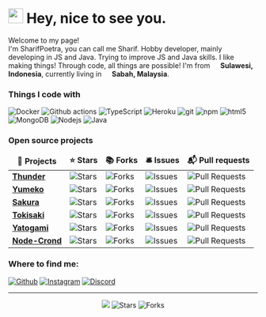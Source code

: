 <h1><img src="https://emojis.slackmojis.com/emojis/images/1531849430/4246/blob-sunglasses.gif?1531849430" width="30"/> Hey, nice to see you.</h1>

<p>Welcome to my page! </br> I'm SharifPoetra, you can call me Sharif. Hobby developer, mainly developing in JS and Java. Trying to improve JS and Java skills. I like making things! Through code, all things are possible! I'm from <img src="https://image.flaticon.com/icons/svg/323/323372.svg" width="13"/> <b>Sulawesi, Indonesia</b>, currently living in <img src="https://image.flaticon.com/icons/svg/197/197581.svg" width="13"/> <b>Sabah, Malaysia</b>. </p>

<h3>Things I code with</h3>
<p>
  <img alt="Docker" src="https://img.shields.io/badge/-Docker-46a2f1?style=flat-square&logo=docker&logoColor=white" />
  <img alt="Github actions" src="https://img.shields.io/badge/-Github_Actions-2088FF?style=flat-square&logo=github-actions&logoColor=white" />
  <img alt="TypeScript" src="https://img.shields.io/badge/-TypeScript-007ACC?style=flat-square&logo=typescript&logoColor=white" />
  <img alt="Heroku" src="https://img.shields.io/badge/-Heroku-430098?style=flat-square&logo=heroku&logoColor=white" />
  <img alt="git" src="https://img.shields.io/badge/-Git-F05032?style=flat-square&logo=git&logoColor=white" />
  <img alt="npm" src="https://img.shields.io/badge/-NPM-CB3837?style=flat-square&logo=npm&logoColor=white" />
  <img alt="html5" src="https://img.shields.io/badge/-HTML5-E34F26?style=flat-square&logo=html5&logoColor=white" />
  <img alt="MongoDB" src="https://img.shields.io/badge/-MongoDB-13aa52?style=flat-square&logo=mongodb&logoColor=white" />
  <img alt="Nodejs" src="https://img.shields.io/badge/-Nodejs-43853d?style=flat-square&logo=Node.js&logoColor=white" />
  <img alt="Java" src="https://img.shields.io/badge/-Java-007396?style=flat-square&logo=Java&logoColor=white" />
</p>

<h3>Open source projects</h3>
<table>
  <thead align="center">
    <tr border: none;>
      <td><b>🎁 Projects</b></td>
      <td><b>⭐ Stars</b></td>
      <td><b>📚 Forks</b></td>
      <td><b>🛎 Issues</b></td>
      <td><b>📬 Pull requests</b></td>
    </tr>
  </thead>
  <tbody>
    <tr>
	    <td><a href="https://github.com/SharifPoetra/thunder-java"><b>Thunder</b></a></td>
      <td><img alt="Stars" src="https://img.shields.io/github/stars/SharifPoetra/thunder-java?style=flat-square&labelColor=343b41"/></td>
      <td><img alt="Forks" src="https://img.shields.io/github/forks/SharifPoetra/thunder-java?style=flat-square&labelColor=343b41"/></td>
      <td><img alt="Issues" src="https://img.shields.io/github/issues/SharifPoetra/thunder-java?style=flat-square&labelColor=343b41"/></td>
      <td><img alt="Pull Requests" src="https://img.shields.io/github/issues-pr/SharifPoetra/thunder-java?style=flat-square&labelColor=343b41"/></td>
    </tr>
    <tr>
      <td><a href="https://github.com/SharifPoetra/yumeko"><b>Yumeko</b></a></td>
      <td><img alt="Stars" src="https://img.shields.io/github/stars/SharifPoetra/yumeko?style=flat-square&labelColor=343b41"/></td>
      <td><img alt="Forks" src="https://img.shields.io/github/forks/SharifPoetra/yumeko?style=flat-square&labelColor=343b41"/></td>
      <td><img alt="Issues" src="https://img.shields.io/github/issues/SharifPoetra/yumeko?style=flat-square&labelColor=343b41"/></td>
      <td><img alt="Pull Requests" src="https://img.shields.io/github/issues-pr/SharifPoetra/yumeko?style=flat-square&labelColor=343b41"/></td>
    </tr>
    <tr>
      <td><a href="https://github.com/SharifPoetra/sakura"><b>Sakura</b></a></td>
      <td><img alt="Stars" src="https://img.shields.io/github/stars/SharifPoetra/sakura?style=flat-square&labelColor=343b41"/></td>
      <td><img alt="Forks" src="https://img.shields.io/github/forks/SharifPoetra/sakura?style=flat-square&labelColor=343b41"/></td>
      <td><img alt="Issues" src="https://img.shields.io/github/issues/SharifPoetra/sakura?style=flat-square&labelColor=343b41"/></td>
      <td><img alt="Pull Requests" src="https://img.shields.io/github/issues-pr/SharifPoetra/sakura?style=flat-square&labelColor=343b41"/></td>
    </tr>
    <tr>
      <td><a href="https://github.com/SharifPoetra/tokisaki"><b>Tokisaki</b></a></td>
      <td><img alt="Stars" src="https://img.shields.io/github/stars/SharifPoetra/tokisaki?style=flat-square&labelColor=343b41"/></td>
      <td><img alt="Forks" src="https://img.shields.io/github/forks/SharifPoetra/tokisaki?style=flat-square&labelColor=343b41"/></td>
      <td><img alt="Issues" src="https://img.shields.io/github/issues/SharifPoetra/tokisaki?style=flat-square&labelColor=343b41"/></td>
      <td><img alt="Pull Requests" src="https://img.shields.io/github/issues-pr/SharifPoetra/tokisaki?style=flat-square&labelColor=343b41"/></td>
    </tr>
    <tr>
      <td><a href="https://github.com/SharifPoetra/yatogami"><b>Yatogami</b></a></td>
      <td><img alt="Stars" src="https://img.shields.io/github/stars/SharifPoetra/yatogami?style=flat-square&labelColor=343b41"/></td>
      <td><img alt="Forks" src="https://img.shields.io/github/forks/SharifPoetra/yatogami?style=flat-square&labelColor=343b41"/></td>
      <td><img alt="Issues" src="https://img.shields.io/github/issues/SharifPoetra/yatogami?style=flat-square&labelColor=343b41"/></td>
      <td><img alt="Pull Requests" src="https://img.shields.io/github/issues-pr/SharifPoetra/yatogami?style=flat-square&labelColor=343b41"/></td>
    </tr>
    <tr>
      <td><a href="https://github.com/SharifPoetra/node-crond"><b>Node-Crond</b></a></td>
      <td><img alt="Stars" src="https://img.shields.io/github/stars/SharifPoetra/node-crond?style=flat-square&labelColor=343b41"/></td>
      <td><img alt="Forks" src="https://img.shields.io/github/forks/SharifPoetra/node-crond?style=flat-square&labelColor=343b41"/></td>
      <td><img alt="Issues" src="https://img.shields.io/github/issues/SharifPoetra/node-crond?style=flat-square&labelColor=343b41"/></td>
      <td><img alt="Pull Requests" src="https://img.shields.io/github/issues-pr/SharifPoetra/node-crond?style=flat-square&labelColor=343b41"/></td>
    </tr>
  </tbody>
</table>
<h3>Where to find me:</h3>
<p>
<a href="https://github.com/SharifPoetra" target="_blank"><img alt="Github" src="https://img.shields.io/badge/GitHub-%2312100E.svg?style=for-the-badge&logo=Github&logoColor=white" /></a>
<a href="https://www.instagram.com/sharifpoetra/" target="_blank"><img alt="Instagram" src="https://img.shields.io/badge/-instagram-E4405F?style=for-the-badge&logo=instagram&logoColor=white" /></a>
<a href="https://discord.gg/ZEFrfj5" target="_blank"><img alt="Discord" src="https://img.shields.io/badge/-Discord-7289DA?style=for-the-badge&logo=discord&logoColor=white" /></a>

</p>

------------
<!-- <p align="center">This README file is generated automatically!</br>Last updated: Monday, 3 August, 20:04 GMT+8</p> -->
<p align="center"><img src="https://github.com/SharifPoetra/SharifPoetra/workflows/README%20build/badge.svg" /> <img alt="Stars" src="https://img.shields.io/github/stars/SharifPoetra/SharifPoetra?style=flat-square&labelColor=343b41"/> <img alt="Forks" src="https://img.shields.io/github/forks/SharifPoetra/SharifPoetra?style=flat-square&labelColor=343b41"/></td></p>
